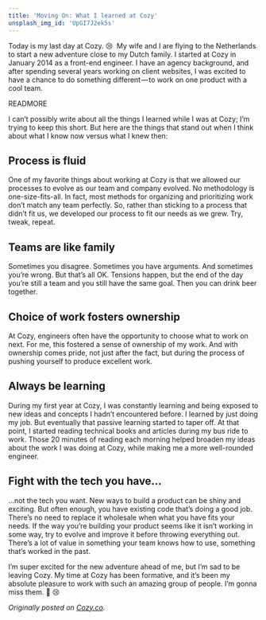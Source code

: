 ```yaml
---
title: 'Moving On: What I learned at Cozy'
unsplash_img_id: 'UpGI7J2ek5s'
---
```


Today is my last day at Cozy. 😢&nbsp;&nbsp;My wife and I are flying to the Netherlands to start a new adventure close to my Dutch family. I started at Cozy in January 2014 as a front-end engineer. I have an agency background, and after spending several years working on client websites, I was excited to have a chance to do something different — to work on one product with a cool team.

READMORE

I can’t possibly write about all the things I learned while I was at Cozy; I’m trying to keep this short. But here are the things that stand out when I think about what I know now versus what I knew then:

## Process is fluid
One of my favorite things about working at Cozy is that we allowed our processes to evolve as our team and company evolved. No methodology is one-size-fits-all. In fact, most methods for organizing and prioritizing work don’t match any team perfectly. So, rather than sticking to a process that didn’t fit us, we developed our process to fit our needs as we grew. Try, tweak, repeat.

## Teams are like family
Sometimes you disagree. Sometimes you have arguments. And sometimes you’re wrong. But that’s all OK. Tensions happen, but the end of the day you’re still a team and you still have the same goal. Then you can drink beer together.

## Choice of work fosters ownership
At Cozy, engineers often have the opportunity to choose what to work on next. For me, this fostered a sense of ownership of my work. And with ownership comes pride, not just after the fact, but during the process of pushing yourself to produce excellent work.

## Always be learning
During my first year at Cozy, I was constantly learning and being exposed to new ideas and concepts I hadn’t encountered before. I learned by just doing my job. But eventually that passive learning started to taper off.
At that point, I started reading technical books and articles during my bus ride to work. Those 20 minutes of reading each morning helped broaden my ideas about the work I was doing at Cozy, while making me a more well-rounded engineer.

## Fight with the tech you have…
…not the tech you want. New ways to build a product can be shiny and exciting. But often enough, you have existing code that’s doing a good job. There’s no need to replace it wholesale when what you have fits your needs. If the way you’re building your product seems like it isn’t working in some way, try to evolve and improve it before throwing everything out. There’s a lot of value in something your team knows how to use, something that’s worked in the past.

I’m super excited for the new adventure ahead of me, but I’m sad to be leaving Cozy. My time at Cozy has been formative, and it’s been my absolute pleasure to work with such an amazing group of people. I’m gonna miss them. 👋 😢

_Originally posted on [Cozy.co](https://cozy.co/moving-on-what-i-learned-at-cozy/)._
